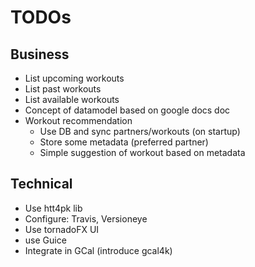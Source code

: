 
# TODOs

## Business

* List upcoming workouts
* List past workouts
* List available workouts
* Concept of datamodel based on google docs doc
* Workout recommendation
    * Use DB and sync partners/workouts (on startup)
    * Store some metadata (preferred partner)
    * Simple suggestion of workout based on metadata

## Technical

* Use htt4pk lib
* Configure: Travis, Versioneye
* Use tornadoFX UI
* use Guice
* Integrate in GCal (introduce gcal4k)
